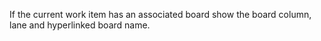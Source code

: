 If the current work item has an associated board show the board column, lane and hyperlinked board name.